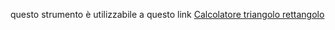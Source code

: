 questo strumento è utilizzabile a questo link  [Calcolatore triangolo rettangolo](https://ognistrumento.com/calcolatore-per-triangolo-rettangolo/)